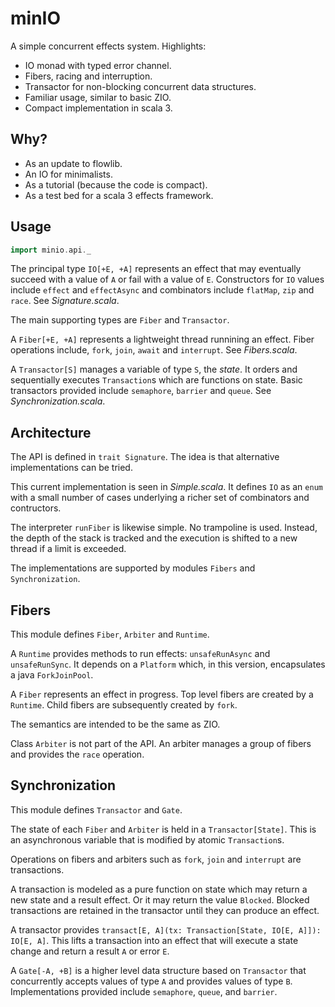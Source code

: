 # minIO 

A simple concurrent effects system.  Highlights:

* IO monad with typed error channel.
* Fibers, racing and interruption.
* Transactor for non-blocking concurrent data structures.
* Familiar usage, similar to basic ZIO.
* Compact implementation in scala 3.

## Why?

* As an update to flowlib.
* An IO for minimalists.
* As a tutorial (because the code is compact).
* As a test bed for a scala 3 effects framework.

## Usage

```scala
import minio.api._
```

The principal type `IO[+E, +A]` represents an effect that may eventually succeed with a value of `A` or fail with a value of `E`. Constructors for `IO` values include `effect` and `effectAsync` and combinators include `flatMap`, `zip` and `race`. See _Signature.scala_.

The main supporting types are `Fiber` and `Transactor`.  

A `Fiber[+E, +A]` represents a lightweight thread runnining an effect. Fiber operations include, `fork`, `join`, `await` and `interrupt`.  See _Fibers.scala_.

A `Transactor[S]` manages a variable of type `S`, the _state_.  It orders and sequentially executes `Transaction`s which are functions on state. Basic transactors provided include `semaphore`, `barrier` and `queue`. See _Synchronization.scala_.

## Architecture

The API is defined in `trait Signature`. The idea is that alternative implementations can be tried.  

This current implementation is seen in _Simple.scala_. It defines `IO` as an `enum` with a small number of cases underlying a richer set of combinators and contructors.   

The interpreter `runFiber` is likewise simple.  No trampoline is used.  Instead, the depth of the stack is tracked and the execution is shifted to a new thread if a limit is exceeded. 

The implementations are supported by modules `Fibers` and `Synchronization`.  

## Fibers

This module defines `Fiber`, `Arbiter` and `Runtime`.

A `Runtime` provides methods to run effects: `unsafeRunAsync` and `unsafeRunSync`.  It depends on a `Platform` which, in this version, encapsulates a java `ForkJoinPool`. 

A `Fiber` represents an effect in progress. Top level fibers are created by a `Runtime`. Child fibers are subsequently created by `fork`. 

The semantics are intended to be the same as ZIO.

Class `Arbiter` is not part of the API. An arbiter manages a group of fibers and provides the `race` operation.  

## Synchronization

This module defines `Transactor` and `Gate`. 

The state of each `Fiber` and `Arbiter` is held in a `Transactor[State]`. This is an asynchronous variable that is modified by atomic `Transaction`s. 

Operations on fibers and arbiters such as `fork`, `join` and `interrupt` are transactions.

A transaction is modeled as a pure function on state which may return a new state and a result effect. Or it may return the value `Blocked`.  Blocked transactions are retained in the transactor until they can produce an effect.

A transactor provides `transact[E, A](tx: Transaction[State, IO[E, A]]): IO[E, A]`.  This lifts a transaction into an effect that will execute a state change and return a result `A` or error `E`. 

A `Gate[-A, +B]` is a higher level data structure based on `Transactor` that concurrently accepts values of type `A` and provides values of type `B`.  Implementations provided include `semaphore`, `queue`, and `barrier`.

